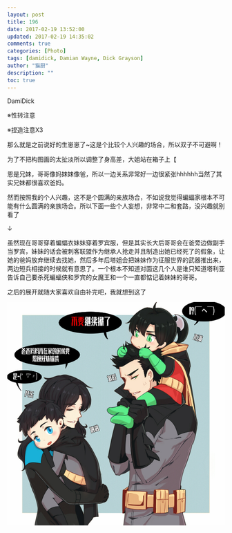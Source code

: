 ```yaml
---
layout: post
title: 196
date: 2017-02-19 13:52:00
updated: 2017-02-19 14:35:02
comments: true
categories: [Photo]
tags: [damidick, Damian Wayne, Dick Grayson]
author: "猫厨"
description: ""
toc: true
---
```


<p>DamiDick</p> 
<p>※性转注意</p> 
<p>※捏造注意X3</p> 
<p>那么就是之前说好的生崽崽了~这是个比较个人兴趣的场合，所以双子不可避啊！</p> 
<p>为了不把构图画的太扯淡所以调整了身高差，大姐站在箱子上【<br /></p> 
<p>恩是兄妹，哥哥像妈妹妹像爸，所以一边关系非常好一边很紧张hhhhhh当然了其实兄妹都很喜欢爸妈。</p> 
<p>然而按照我的个人兴趣，这不是个圆满的亲族场合，不如说我觉得蝙蝠家根本不可能有什么圆满的亲族场合。所以下面一些个人妄想，非常中二和套路，没兴趣就别看了</p> 
<p>↓</p> 
<p>虽然现在哥哥穿着蝙蝠衣妹妹穿着罗宾服，但是其实长大后哥哥会在爸旁边做副手当罗宾，妹妹的话会被刺客联盟作为继承人抢走并且制造出她已经死了的假象，让她的爸妈放弃继续去找她，然后多年后塔姐会把妹妹作为征服世界的武器推出来，两边短兵相接的时候就有意思了。一个根本不知道对面这几个人是谁只知道塔利亚告诉自己要杀死蝙蝠侠和罗宾的女魔王和一个一直都惦记着妹妹的哥哥。</p> 
<p>之后的展开就随大家喜欢自由补完吧，我就想到这了</p>

![](https://raw.githubusercontent.com/alicewish/meowchain247/master/img_cVZNdzJtQk9JV2ZrWnlXdE9iTFlSNG1iRDZ6Wk9pSnA3dXMxK3puT0x2WHNISVlJMXJROTNBPT0.jpg)